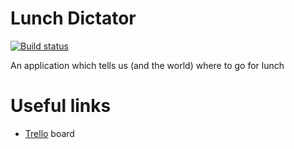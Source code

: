 Lunch Dictator
==============

[![Build status](https://ci.appveyor.com/api/projects/status/kqfe6tknymcvjxep)](https://ci.appveyor.com/project/burzyk/lunchdictator)

An application which tells us (and the world) where to go for lunch

Useful links
=============

* [Trello](https://trello.com/b/dwvDyPMk/release-v1-0) board
